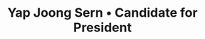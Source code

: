 ---
title: 'Yap Joong Sern • Candidate for President'
id: yapjoongsern
name: 'Yap Joong Sern'
position: President
video_length: '1:34'
youtube: GNLyC0jKSpk
biography: >
    Good day Sunway-ians! My name is Yap Joong Sern and I am running for the Presidency of Sunway University Student Council (SUSC). At the moment, I am pursuing my studies in BSc (Hons) Accounting & Finance. I served the Sunway University Student Council (SUSC) for the year 2016/ 2017 as the Student Welfare Department’s executive member and in the process, I realized that the students of Sunway University really deserve much more. 

    In the past, I have taken up many decision-making roles throughout my high school, college, and varsity years. I believe with my experience in decision-making, I will be able to make the right decision for you and your wellbeing as you are a student of Sunway University.

    While serving in the council, I have upheld the responsibility of Project Assistant and Assistant Treasurer for Sunway Fashion Night 2017, Lumiere and Sunway Eco Road Relay 2017 respectively. Furthermore, I have participated actively as a committee of the Food & Beverages Committee of Sunway Education alongside my director, Tan Xiao Yu to ensure that the quality of your meal here is assured. 

    Ultimately, what I want to achieve when I am President is all about you and only you. I want to ensure that your student right is protected. I want to ensure that your experience in Sunway University is worthwhile. I want to ensure that the environment of Sunway University revolves around you. Ever since I graduated high school, I strongly believe that “To serve others is to serve oneself”. Thus, please, put your trust in me and vote for me as your next student representative and President of SUSC. 

experiences:
    - title: Assistant Treasurer
      subtitle: Sunway Eco Road Relay 2017
      year: 2017
    - title: Project Assistant
      subtitle: Sunway Fashion Night 2017, Lumiere
      year: 2017
    - title: Committee
      subtitle: Sunway Education Group Food & Beverages Committee
      year: 2016/2017
    - title: Executive Member
      subtitle: Sunway University Student Council
      year: 2016/2017
    - title: Event Manager
      subtitle: Sunway University Taekwondo Club
      year: 2016
    - title: Head of Bureau
      subtitle: Prefect Board of SMK Bandar Utama (BU)
      year: 2013
   
      
manifestos:
    - title: Trust - To strengthen and redeem the trust of the students of Sunway University towards the Student Council as a bridge of communication between students and management. To enable the students to trust the council with their issues/ concerns and allow the council to resolve them or convey to the right channel.
    - title: Collaboration - To encourage a platform where students, student leaders, clubs, and societies alike can join forces to accomplish greater achievement. To ensure that the students are indulged in the excellent environment that is prepared for the students by the students.

others:
    - 1
    - 9
    - 2
    - 3

---